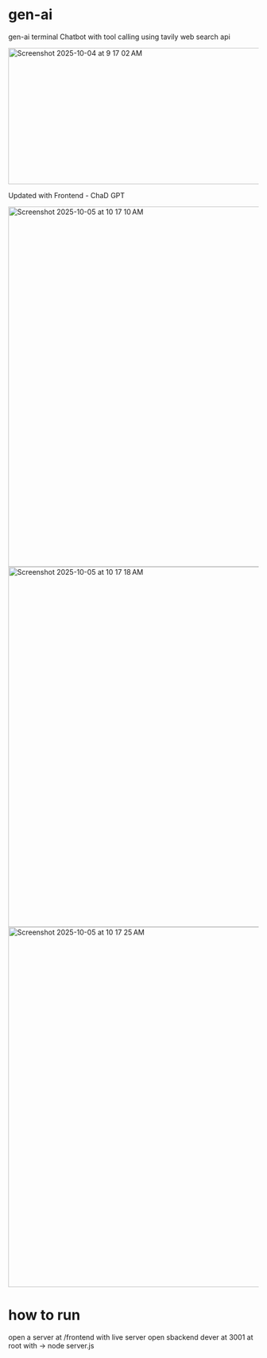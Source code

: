 # gen-ai
gen-ai terminal Chatbot with tool calling using tavily web search api

<img width="761" height="274" alt="Screenshot 2025-10-04 at 9 17 02 AM" src="https://github.com/user-attachments/assets/d0399173-ae79-48f0-a0b1-e255639ae6f2" />

Updated with Frontend - ChaD GPT 

<img width="1470" height="724" alt="Screenshot 2025-10-05 at 10 17 10 AM" src="https://github.com/user-attachments/assets/0001f9a4-ac06-4f79-9063-c6910235939e" />
<img width="1470" height="724" alt="Screenshot 2025-10-05 at 10 17 18 AM" src="https://github.com/user-attachments/assets/75a4c88b-8de0-4996-95d8-6d5f6f7609fc" />
<img width="1470" height="724" alt="Screenshot 2025-10-05 at 10 17 25 AM" src="https://github.com/user-attachments/assets/20792347-7463-4871-b9e8-f0e95d5b8a8e" />

# how to run
open a server at /frontend with live server
open sbackend dever at 3001 at root with -> node server.js
